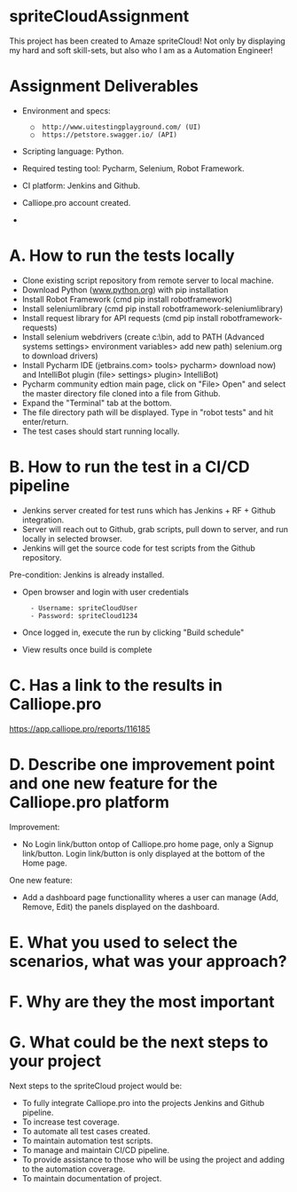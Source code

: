 # spriteCloudAssignment

This project has been created to Amaze spriteCloud!
Not only by displaying my hard and soft skill-sets, but also who I am as a Automation Engineer!

# Assignment Deliverables

- Environment and specs:

        ○  http://www.uitestingplayground.com/ (UI)
        ○  https://petstore.swagger.io/ (API)
- Scripting language: Python.
- Required testing tool: Pycharm, Selenium, Robot Framework.
- CI platform: Jenkins and Github.
- Calliope.pro account created.
-
# A. How to run the tests locally
- Clone existing script repository from remote server to local machine.
- Download Python (www.python.org) with pip installation
- Install Robot Framework (cmd pip install robotframework)
- Install seleniumlibrary (cmd pip install robotframework-seleniumlibrary)
- Install request library for API requests (cmd pip install robotframework-requests)
- Install selenium webdrivers (create c:\bin, add to PATH (Advanced systems settings> environment variables> add new path) selenium.org to download drivers)
- Install Pycharm IDE (jetbrains.com> tools> pycharm> download now) and IntelliBot plugin (file> settings> plugin> IntelliBot)
- Pycharm community edtion main page, click on "File> Open" and select the master directory file cloned into a file from Github.
- Expand the "Terminal" tab at the bottom.
- The file directory path will be displayed. Type in "robot tests" and hit enter/return.
- The test cases should start running locally.

# B. How to run the test in a CI/CD pipeline
- Jenkins server created for test runs which has Jenkins + RF + Github integration.
- Server will reach out to Github, grab scripts, pull down to server, and run locally in selected browser.
- Jenkins will get the source code for test scripts from the Github repository.

Pre-condition: Jenkins is already installed.
- Open browser and login with user credentials

        - Username: spriteCloudUser        
        - Password: spriteCloud1234        
- Once logged in, execute the run by clicking "Build schedule"
- View results once build is complete

# C. Has a link to the results in Calliope.pro
https://app.calliope.pro/reports/116185

# D. Describe one improvement point and one new feature for the Calliope.pro platform

Improvement:
- No Login link/button ontop of Calliope.pro home page, only a Signup link/button. Login link/button is only displayed at the bottom of the Home page.

One new feature:
- Add a dashboard page functionallity wheres a user can manage (Add, Remove, Edit) the panels displayed on the dashboard. 

# E. What you used to select the scenarios, what was your approach?

# F. Why are they the most important

# G. What could be the next steps to your project
Next steps to the spriteCloud project would be:
- To fully integrate Calliope.pro into the projects Jenkins and Github pipeline.
- To increase test coverage.
- To automate all test cases created.
- To maintain automation test scripts.
- To manage and maintain CI/CD pipeline.
- To provide assistance to those who will be using the project and adding to the automation coverage.
- To maintain documentation of project.

